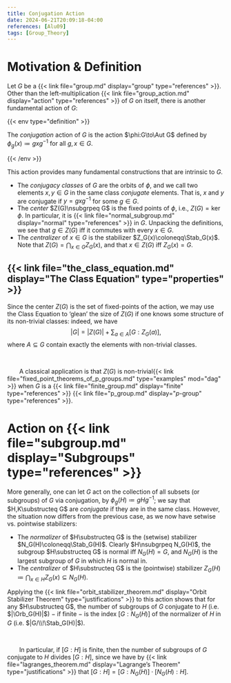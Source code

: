 ```yaml
---
title: Conjugation Action
date: 2024-06-21T20:09:18-04:00
references: [Alu09]
tags: [Group_Theory]
---
```


# Motivation & Definition

Let $G$ be a {{< link file="group.md" display="group" type="references" >}}. Other than the left-multiplication {{< link file="group_action.md" display="action" type="references" >}} of $G$ on itself, there is another fundamental action of $G$:

{{< env type="definition" >}}

The *conjugation* action of $G$ is the action $\phi:G\to\Aut G$ defined by $\phi_g(x)\coloneqq gxg^{-1}$ for all $g,x\in G$.

{{< /env >}}

This action provides many fundamental constructions that are intrinsic to $G$.
* The *conjugacy classes* of $G$ are the orbits of $\phi$, and we call two elements $x,y\in G$ in the same class *conjugate* elements. That is, $x$ and $y$ are conjugate if $y=gxg^{-1}$ for some $g\in G$.
* The *center* $Z(G)\nsubgrpeq G$ is the fixed points of $\phi$, i.e., $Z(G)=\ker\phi$. In particular, it is {{< link file="normal_subgroup.md" display="normal" type="references" >}} in $G$. Unpacking the definitions, we see that $g\in Z(G)$ iff it commutes with every $x\in G$.
* The *centralizer* of $x\in G$ is the stabilizer $Z_G(x)\coloneqq\Stab_G(x)$. Note that $Z(G)=\bigcap_{x\in G}Z_G(x)$, and that $x\in Z(G)$ iff $Z_G(x)=G$.

<h2 class="noSpace">{{< link file="the_class_equation.md" display="The Class Equation" type="properties" >}}</h2>

Since the center $Z(G)$ is the set of fixed-points of the action, we may use the Class Equation to ‘glean’ the size of $Z(G)$ if one knows some structure of its non-trivial classes: indeed, we have
$$\begin{equation}
    |G|=|Z(G)|+\sum_{a\in A}[G:Z_G(a)],
\end{equation}$$
where $A\subseteq G$ contain exactly the elements with non-trivial classes.

<br>

&emsp;&emsp;A classical application is that $Z(G)$ is non-trivial{{< link file="fixed_point_theorems_of_p_groups.md" type="examples" mod="dag" >}} when $G$ is a {{< link file="finite_group.md" display="finite" type="references" >}} {{< link file="p_group.md" display="$p$-group" type="references" >}}.

<h1 id="action_on_subgroups">Action on {{< link file="subgroup.md" display="Subgroups" type="references" >}}</h1>

More generally, one can let $G$ act on the collection of all subsets (or subgroups) of $G$ via conjugation, by $\phi_g(H)\coloneqq gHg^{-1}$; we say that $H,K\substructeq G$ are *conjugate* if they are in the same class. However, the situation now differs from the previous case, as we now have setwise vs. pointwise stabilizers:
* The *normalizer* of $H\substructeq G$ is the (setwise) stabilizer $N_G(H)\coloneqq\Stab_G(H)$. Clearly $H\nsubgrpeq N_G(H)$, the subgroup $H\substructeq G$ is normal iff $N_G(H)=G$, and $N_G(H)$ is the largest subgroup of $G$ in which $H$ is normal in.
* The *centralizer* of $H\substructeq G$ is the (pointwise) stabilizer $Z_G(H)\coloneqq\bigcap_{x\in H}Z_G(x)\subseteq N_G(H)$.

Applying the {{< link file="orbit_stabilizer_theorem.md" display="Orbit Stabilizer Theorem" type="justifications" >}} to this action shows that for any $H\substructeq G$, the number of subgroups of $G$ conjugate to $H$ (i.e. $|\Orb_G(H)|$) $-$ if finite $-$ is the index $[G:N_G(H)]$ of the normalizer of $H$ in $G$ (i.e. $|G/\\!\Stab_G(H)|$).

<br>

&emsp;&emsp;In particular, if $[G:H]$ is finite, then the number of subgroups of $G$ conjugate to $H$ divides $[G:H]$, since we have by {{< link file="lagranges_theorem.md" display="Lagrange’s Theorem" type="justifications" >}} that $[G:H]=[G:N_G(H)]\cdot[N_G(H):H]$.
